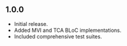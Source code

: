 ## 1.0.0

- Initial release.
- Added MVI and TCA BLoC implementations.
- Included comprehensive test suites.